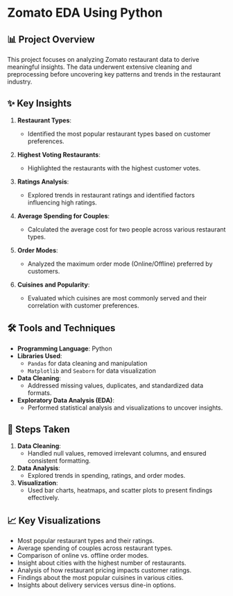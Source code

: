 # Zomato EDA Using Python

## 📊 Project Overview
This project focuses on analyzing Zomato restaurant data to derive meaningful insights. The data underwent extensive cleaning and preprocessing before uncovering key patterns and trends in the restaurant industry.

## ✨ Key Insights
1. **Restaurant Types**:
   - Identified the most popular restaurant types based on customer preferences.

2. **Highest Voting Restaurants**:
   - Highlighted the restaurants with the highest customer votes.

3. **Ratings Analysis**:
   - Explored trends in restaurant ratings and identified factors influencing high ratings.

4. **Average Spending for Couples**:
   - Calculated the average cost for two people across various restaurant types.

5. **Order Modes**:
   - Analyzed the maximum order mode (Online/Offline) preferred by customers.

6. **Cuisines and Popularity**:
   - Evaluated which cuisines are most commonly served and their correlation with customer preferences.

## 🛠️ Tools and Techniques
- **Programming Language**: Python
- **Libraries Used**:
  - `Pandas` for data cleaning and manipulation
  - `Matplotlib` and `Seaborn` for data visualization
- **Data Cleaning**:
  - Addressed missing values, duplicates, and standardized data formats.
- **Exploratory Data Analysis (EDA)**:
  - Performed statistical analysis and visualizations to uncover insights.

## 🔑 Steps Taken
1. **Data Cleaning**:
   - Handled null values, removed irrelevant columns, and ensured consistent formatting.
2. **Data Analysis**:
   - Explored trends in spending, ratings, and order modes.
3. **Visualization**:
   - Used bar charts, heatmaps, and scatter plots to present findings effectively.

## 📈 Key Visualizations
- Most popular restaurant types and their ratings.
- Average spending of couples across restaurant types.
- Comparison of online vs. offline order modes.
- Insight about cities with the highest number of restaurants.
- Analysis of how restaurant pricing impacts customer ratings.
- Findings about the most popular cuisines in various cities.
- Insights about delivery services versus dine-in options.
